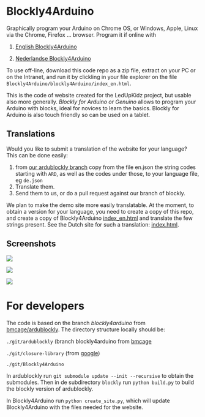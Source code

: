 # Blockly4Arduino

Graphically program your Arduino on Chrome OS, or Windows, Apple, Linux via the Chrome, Firefox ... browser. Program it if online with

1. [English Blockly4Arduino](http://ingegno.be/Manuals/Blockly4Arduino/blockly4Arduino/index_en.html)

2. [Nederlandse Blockly4Arduino](http://ingegno.be/Manuals/Blockly4Arduino/blockly4Arduino/index.html)

To use off-line, download this code repo as a zip file, extract on your PC or on the Intranet, and run it by clickling in your file explorer on the file `Blockly4Arduino/blockly4Arduino/index_en.html`.

This is the code of website created for the LedUpKidz project, but usable also more generally.
*Blockly for Arduino or Genuino* allows to program your Arduino with blocks, ideal for novices to learn the basics. Blockly for Arduino is also touch friendly so can be used on a tablet.

## Translations
Would you like to submit a translation of the website for your language? This can be done easily:

1. from [our ardublockly branch](https://github.com/bmcage/ardublockly/tree/blockly4arduino/blockly/msg/json) copy from the file en.json the string codes starting with `ARD`, as well as the codes under those, to your language file, eg `de.json`
2. Translate them. 
3. Send them to us, or do a pull request against our branch of blockly.

We plan to make the demo site more easily translatable. At the moment, to obtain a version for your language, you need to create a copy of this repo, and create a copy of Blockly4Arduino [index_en.html](https://github.com/ingegno/Blockly4Arduino/blob/master/Blockly4Arduino/demos/blocklyduino/index_en.html) and translate the few strings present. See the Dutch site for such a translation: [index.html](https://github.com/ingegno/Blockly4Arduino/blob/master/Blockly4Arduino/demos/blocklyduino/index.html).


## Screenshots

![](https://github.com/ingegno/Blockly4Arduino/blob/master/doc/blockly_ex1.png?raw=true)

![](https://github.com/ingegno/Blockly4Arduino/blob/master/doc/blockly_ex2.png?raw=true)

![](https://github.com/ingegno/Blockly4Arduino/blob/master/doc/blockly_ex3.png?raw=true)

# For developers

The code is based on the branch *blockly4arduino* from [bmcage/ardublockly](https://github.com/bmcage/ardublockly). The directory structure locally should be:

`./git/ardublockly` (branch blockly4arduino from [bmcage](https://github.com/bmcage/ardublockly)

`./git/closure-library` (from [google](https://github.com/google/closure-library))

`./git/Blockly4Arduino`

In ardublockly run `git submodule update --init --recursive` to obtain the submodules. Then in de subdirectory `blockly` run `python build.py` to build the blockly version of ardublockly. 

In Blockly4Arduino run `python create_site.py`, which will update Blockly4Arduino with the files needed for the website.

